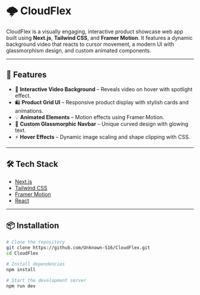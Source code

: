 # 🌩️ CloudFlex

CloudFlex is a visually engaging, interactive product showcase web app built using **Next.js**, **Tailwind CSS**, and **Framer Motion**. It features a dynamic background video that reacts to cursor movement, a modern UI with glassmorphism design, and custom animated components.

---

## 🚀 Features

- 🎥 **Interactive Video Background** – Reveals video on hover with spotlight effect.
- 🛍️ **Product Grid UI** – Responsive product display with stylish cards and animations.
- 💡 **Animated Elements** – Motion effects using Framer Motion.
- 🌈 **Custom Glassmorphic Navbar** – Unique curved design with glowing text.
- ⚡ **Hover Effects** – Dynamic image scaling and shape clipping with CSS.

---

## 🛠️ Tech Stack

- [Next.js](https://nextjs.org/)
- [Tailwind CSS](https://tailwindcss.com/)
- [Framer Motion](https://www.framer.com/motion/)
- [React](https://reactjs.org/)

---

## 📦 Installation

```bash
# Clone the repository
git clone https://github.com/Unknown-S16/CloudFlex.git
cd CloudFlex

# Install dependencies
npm install

# Start the development server
npm run dev
